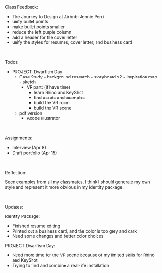 
Class Feedback:

 - The Journey to Design at Airbnb: Jennie Perri
 - unify bullet points
 - make bullet points smaller
 - reduce the left purple column
 - add a header for the cover letter
 - unify the styles for resumes, cover letter, and business card

<br><br>
Todos:

 - PROJECT: Dwarfism Day
	- Case Study
			- background research
			- storyboard x2
			- inspiration map
			- sketch
		- VR part: (if have time)
			- learn Rhino and KeyShot
			- find assets and examples
			- build the VR room
			- build the VR scene
    - pdf version
      - Adobe Illustrator


<br><br>
Assignments:

   - Interview (Apr 8)
   - Draft portfolio (Apr 15)


<br><br>
Reflection:

Seen examples from all my classmates, I think I should generate my own style and represent it more obvious in my identity package.


<br><br>
Updates:

Identity Package:

 - Finished resume editing
 - Printed out a business card, and the color is too grey and dark
 - Need some changes and better color choices


PROJECT Dwarfism Day:

 - Need more time for the VR scene because of my limited skills for Rhino and KeyShot
 - Trying to find and combine a real-life installation
